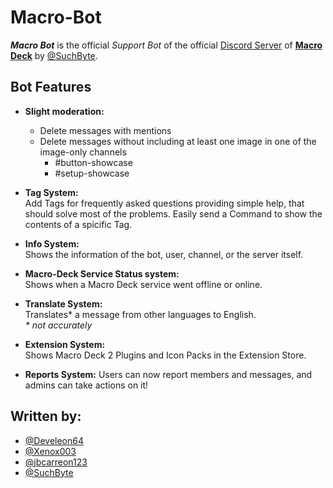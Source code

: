 # Macro-Bot
***Macro Bot*** is the official *Support Bot* of the official [Discord Server](https://discord.gg/QujfQPHRrT) of **[Macro Deck](https://github.com/macro-Deck-org/Macro-Deck)** by [@SuchByte](https://github.com/SuchByte).

## Bot Features

- **Slight moderation:**
  - Delete messages with mentions
  - Delete messages without including at least one image in one of the image-only channels
    - #button-showcase
    - #setup-showcase

- **Tag System:**  
  Add Tags for frequently asked questions providing simple help, that should solve most of the problems. Easily send a Command to show the contents of a spicific Tag.
  
- **Info System:**   
  Shows the information of the bot, user, channel, or the server itself.

- **Macro-Deck Service Status system:**  
  Shows when a Macro Deck service went offline or online.

- **Translate System:**  
  Translates* a message from other languages to English.  
  *\* not accurately*

- **Extension System:**  
  Shows Macro Deck 2 Plugins and Icon Packs in the Extension Store.
  
- **Reports System:**
  Users can now report members and messages, and admins can take actions on it!
  
## Written by:
- [@Develeon64](https://github.com/Develeon64)
- [@Xenox003](https://github.com/Xenox003)
- [@jbcarreon123](https://github.com/jbcarreon123)
- [@SuchByte](https://github.com/suchbyte)
